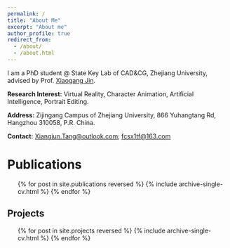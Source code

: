 ```yaml
---
permalink: /
title: "About Me"
excerpt: "About me"
author_profile: true
redirect_from: 
  - /about/
  - /about.html
---
```




I am a PhD student @ State Key Lab of CAD&CG, Zhejiang University, advised by Prof. [Xiaogang Jin](http://www.cad.zju.edu.cn/home/jin/).

**Research Interest:** Virtual Reality, Character Animation, Artificial Intelligence, Portrait Editing.

**Address:** Zijingang Campus of Zhejiang University, 866 Yuhangtang Rd, Hangzhou 310058, P.R. China.

**Contact:** Xiangjun.Tang@outlook.com; fcsx1tf@163.com

Publications
======
  <ul>{% for post in site.publications reversed %}
    {% include archive-single-cv.html %}
  {% endfor %}</ul>


Projects
------
  <ul>{% for post in site.projects reversed  %}
    {% include archive-single-cv.html %}
  {% endfor %}</ul>
